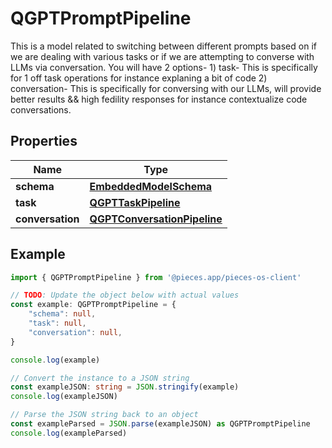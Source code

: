 
# QGPTPromptPipeline

This is a model related to switching between different prompts based on if we are dealing with  various tasks or if we are attempting to converse with LLMs via conversation.  You will have 2 options-  1) task- This is specifically for 1 off task operations for instance explaning a bit of code 2) conversation- This is specifically for conversing with our LLMs, will provide better results && high fedility                responses for instance contextualize code conversations.

## Properties

Name | Type
------------ | -------------
**schema** | [**EmbeddedModelSchema**](EmbeddedModelSchema)
**task** | [**QGPTTaskPipeline**](QGPTTaskPipeline)
**conversation** | [**QGPTConversationPipeline**](QGPTConversationPipeline)

## Example

```typescript
import { QGPTPromptPipeline } from '@pieces.app/pieces-os-client'

// TODO: Update the object below with actual values
const example: QGPTPromptPipeline = {
    "schema": null,
    "task": null,
    "conversation": null,
}

console.log(example)

// Convert the instance to a JSON string
const exampleJSON: string = JSON.stringify(example)
console.log(exampleJSON)

// Parse the JSON string back to an object
const exampleParsed = JSON.parse(exampleJSON) as QGPTPromptPipeline
console.log(exampleParsed)
```


